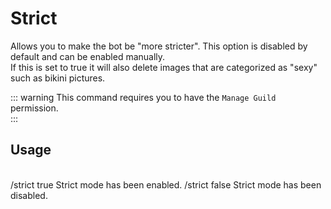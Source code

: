 # Strict

Allows you to make the bot be "more stricter". This option is disabled by default and can be enabled manually.<br />
If this is set to true it will also delete images that are categorized as "sexy" such as bikini pictures.

::: warning
This command requires you to have the `Manage Guild` permission.<br />
:::

## Usage

<br />
<DiscordMessages>
	<DiscordMessage profile="user">
		/strict true
	</DiscordMessage>
	<DiscordMessage profile="bot">
		Strict mode has been enabled.
	</DiscordMessage>
	<DiscordMessage profile="user">
		/strict false
	</DiscordMessage>
	<DiscordMessage profile="bot">
		Strict mode has been disabled.
	</DiscordMessage>
</DiscordMessages>
